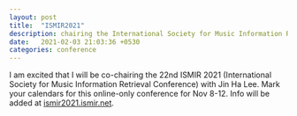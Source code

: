 ```yaml
---
layout: post
title:  "ISMIR2021"
description: chairing the International Society for Music Information Retrieval Conference 2021
date:   2021-02-03 21:03:36 +0530
categories: conference
---
```

I am excited that I will be co-chairing the 22nd ISMIR 2021 (International Society for Music Information Retrieval Conference) with Jin Ha Lee. Mark your calendars for this online-only conference for Nov 8-12. Info will be added at [ismir2021.ismir.net](https://ismir2021.ismir.net).

